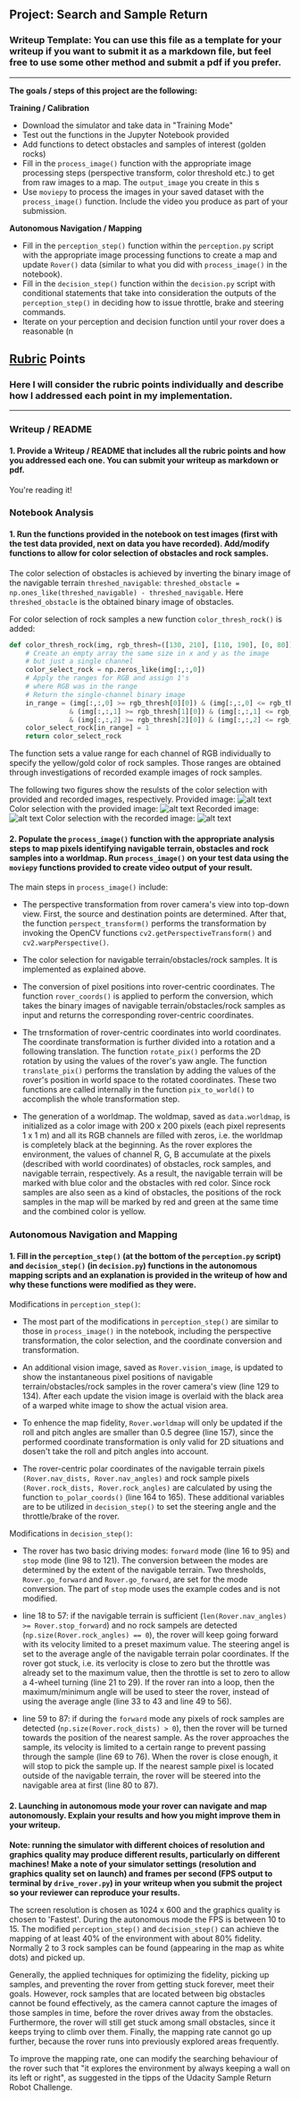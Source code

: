 ## Project: Search and Sample Return
### Writeup Template: You can use this file as a template for your writeup if you want to submit it as a markdown file, but feel free to use some other method and submit a pdf if you prefer.

---


**The goals / steps of this project are the following:**  

**Training / Calibration**  

* Download the simulator and take data in "Training Mode"
* Test out the functions in the Jupyter Notebook provided
* Add functions to detect obstacles and samples of interest (golden rocks)
* Fill in the `process_image()` function with the appropriate image processing steps (perspective transform, color threshold etc.) to get from raw images to a map.  The `output_image` you create in this s
* Use `moviepy` to process the images in your saved dataset with the `process_image()` function.  Include the video you produce as part of your submission.

**Autonomous Navigation / Mapping**

* Fill in the `perception_step()` function within the `perception.py` script with the appropriate image processing functions to create a map and update `Rover()` data (similar to what you did with `process_image()` in the notebook). 
* Fill in the `decision_step()` function within the `decision.py` script with conditional statements that take into consideration the outputs of the `perception_step()` in deciding how to issue throttle, brake and steering commands. 
* Iterate on your perception and decision function until your rover does a reasonable (n

[image1]: ./calibration_images/example_rock1.jpg
[image2]: ./output/warped_threshed_provided_data.jpg
[image3]: ./calibration_images/example_rock_recorded.jpg
[image4]: ./output/warped_threshed_recorded_data.jpg
[image5]: ./warped_threshed_rock.jpg 

## [Rubric](https://review.udacity.com/#!/rubrics/916/view) Points
### Here I will consider the rubric points individually and describe how I addressed each point in my implementation.  

---
### Writeup / README

#### 1. Provide a Writeup / README that includes all the rubric points and how you addressed each one.  You can submit your writeup as markdown or pdf.  

You're reading it!

### Notebook Analysis
#### 1. Run the functions provided in the notebook on test images (first with the test data provided, next on data you have recorded). Add/modify functions to allow for color selection of obstacles and rock samples.
The color selection of obstacles is achieved by inverting the binary image of the navigable terrain `threshed_navigable`: `threshed_obstacle = np.ones_like(threshed_navigable) - threshed_navigable`. Here `threshed_obstacle` is the obtained binary image of obstacles.

For color selection of rock samples a new function `color_thresh_rock()` is added:
```python
def color_thresh_rock(img, rgb_thresh=([130, 210], [110, 190], [0, 80])):
    # Create an empty array the same size in x and y as the image 
    # but just a single channel
    color_select_rock = np.zeros_like(img[:,:,0])
    # Apply the ranges for RGB and assign 1's 
    # where RGB was in the range
    # Return the single-channel binary image
    in_range = (img[:,:,0] >= rgb_thresh[0][0]) & (img[:,:,0] <= rgb_thresh[0][1]) \
               & (img[:,:,1] >= rgb_thresh[1][0]) & (img[:,:,1] <= rgb_thresh[1][1]) \
               & (img[:,:,2] >= rgb_thresh[2][0]) & (img[:,:,2] <= rgb_thresh[2][1])
    color_select_rock[in_range] = 1
    return color_select_rock
```
The function sets a value range for each channel of RGB individually to specify the yellow/gold color of rock samples. Those ranges are obtained through investigations of recorded example images of rock samples.

The following two figures show the resulsts of the color selection with provided and recorded images, respectively.
Provided image:
![alt text][image1]
Color selection with the provided image:
![alt text][image2]
Recorded image:
![alt text][image3]
Color selection with the recorded image:
![alt text][image4]

#### 2. Populate the `process_image()` function with the appropriate analysis steps to map pixels identifying navigable terrain, obstacles and rock samples into a worldmap.  Run `process_image()` on your test data using the `moviepy` functions provided to create video output of your result. 
The main steps in `process_image()` include:
* The perspective transformation from rover camera's view into top-down view. First, the source and destination points are determined. After that, the function `perspect_transform()` performs the transformation by invoking the OpenCV functions `cv2.getPerspectiveTransform()` and `cv2.warpPerspective()`.

* The color selection for navigable terrain/obstacles/rock samples. It is implemented as explained above.

* The conversion of pixel positions into rover-centric coordinates. The function `rover_coords()` is applied to perform the conversion, which takes the binary images of navigable terrain/obstacles/rock samples as input and returns the corresponding rover-centric coordinates.

* The trnsformation of rover-centric coordinates into world coordinates. The coordinate transformation is further divided into a rotation and a following translation. The function `rotate_pix()` performs the 2D rotation by using the values of the rover's yaw angle. The function `translate_pix()` performs the translation by adding the values of the rover's position in world space to the rotated coordinates. These two functions are called internally in the function `pix_to_world()` to accomplish the whole transformation step.

* The generation of a worldmap. The woldmap, saved as `data.worldmap`, is initialized as a color image with 200 x 200 pixels (each pixel represents 1 x 1 m) and all its RGB channels are filled with zeros, i.e. the worldmap is completely black at the beginning. As the rover explores the environment, the values of channel R, G, B accumulate at the pixels (described with world coordinates) of obstacles, rock samples, and navigable terrain, respectively. As a result, the navigable terrain will be marked with blue color and the obstacles with red color. Since rock samples are also seen as a kind of obstacles, the positions of the rock samples in the map will be marked by red and green at the same time and the combined color is yellow.

### Autonomous Navigation and Mapping

#### 1. Fill in the `perception_step()` (at the bottom of the `perception.py` script) and `decision_step()` (in `decision.py`) functions in the autonomous mapping scripts and an explanation is provided in the writeup of how and why these functions were modified as they were.
Modifications in `perception_step()`:
* The most part of the modifications in `perception_step()` are similar to those in `process_image()` in the notebook, including the perspective transformation, the color selection, and the coordinate conversion and transformation. 

* An additional vision image, saved as `Rover.vision_image`, is updated to show the instantaneous pixel positions of navigable terrain/obstacles/rock samples in the rover camera's view (line 129 to 134). After each update the vision image is overlaid with the black area of a warped white image to show the actual vision area. 

* To enhence the map fidelity, `Rover.worldmap` will only be updated if the roll and pitch angles are smaller than 0.5 degree (line 157), since the performed coordinate transformation is only valid for 2D situations and dosen't take the roll and pitch angles into account.

* The rover-centric polar coordinates of the navigable terrain pixels `(Rover.nav_dists, Rover.nav_angles)` and rock sample pixels `(Rover.rock_dists, Rover.rock_angles)` are calculated by using the function `to_polar_coords()` (line 164 to 165). These additional variables are to be utilized in `decision_step()` to set the steering angle and the throttle/brake of the rover.

Modifications in `decision_step()`:
* The rover has two basic driving modes: `forward` mode (line 16 to 95) and `stop` mode (line 98 to 121). The conversion between the modes are determined by the extent of the navigable terrain. Two thresholds, `Rover.go_forward` and `Rover.go_forward`, are set for the mode conversion. The part of `stop` mode uses the example codes and is not modified.

* line 18 to 57: if the navigable terrain is sufficient (`len(Rover.nav_angles) >= Rover.stop_forward`) and no rock sampels are detected (`np.size(Rover.rock_angles) == 0`), the rover will keep going forward with its velocity limited to a preset maximum value. The steering angel is set to the average angle of the navigable terrain polar coordinates. If the rover got stuck, i.e. its verlocity is close to zero but the throttle was already set to the maximum value, then the throttle is set to zero to allow a 4-wheel turning (line 21 to 29). If the rover ran into a loop, then the maximum/minimum angle will be used to steer the rover, instead of using the average angle (line 33 to 43 and line 49 to 56).

* line 59 to 87: if during the `forward` mode any pixels of rock samples are detected (`np.size(Rover.rock_dists) > 0`), then the rover will be turned towards the position of the nearest sample. As the rover approaches the sample, its velocity is limited to a certain range to prevent passing through the sample (line 69 to 76). When the rover is close enough, it will stop to pick the sample up. If the nearest sample pixel is located outside of the navigable terrain, the rover will be steered into the navigable area at first (line 80 to 87).

#### 2. Launching in autonomous mode your rover can navigate and map autonomously.  Explain your results and how you might improve them in your writeup.  

**Note: running the simulator with different choices of resolution and graphics quality may produce different results, particularly on different machines!  Make a note of your simulator settings (resolution and graphics quality set on launch) and frames per second (FPS output to terminal by `drive_rover.py`) in your writeup when you submit the project so your reviewer can reproduce your results.**

The screen resolution is chosen as 1024 x 600 and the graphics quality is chosen to 'Fastest'. During the autonomous mode the FPS is between 10 to 15. The modified `perception_step()` and `decision_step()` can achieve the mapping of at least 40% of the environment with about 80% fidelity. Normally 2 to 3 rock samples can be found (appearing in the map as white dots) and picked up.

Generally, the applied techniques for optimizing the fidelity, picking up samples, and preventing the rover from getting stuck forever, meet their goals. However, rock samples that are located between big obstacles cannot be found effectively, as the camera cannot capture the images of those samples in time, before the rover drives away from the obstacles. Furthermore, the rover will still get stuck among small obstacles, since it keeps trying to climb over them. Finally, the mapping rate cannot go up further, because the rover runs into previously explored areas frequently.

To improve the mapping rate, one can modify the searching behaviour of the rover such that "it explores the environment by always keeping a wall on its left or right", as suggested in the tipps of the Udacity Sample Return Robot Challenge.
